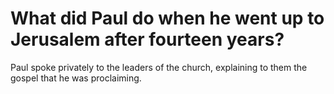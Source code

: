 # What did Paul do when he went up to Jerusalem after fourteen years?

Paul spoke privately to the leaders of the church, explaining to them the gospel that he was proclaiming.

